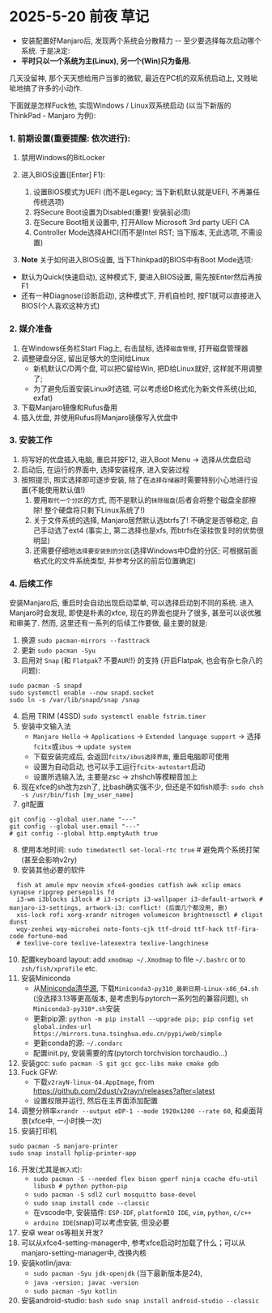 # 2025-5-20 前夜 草记

- 安装配置好Manjaro后, 发现两个系统会分散精力 -- 至少要选择每次启动哪个系统. 于是决定:
- **平时只以一个系统为主(Linux), 另一个(Win)只为备用.**

几天没留神, 那个天天想给用户当爹的微软, 最近在PC机的双系统启动上, 又贱呲呲地搞了许多的小动作.

下面就是怎样Fuck他, 实现Windows / Linux双系统启动 (以当下新版的 ThinkPad - Manjaro 为例):

### 1. 前期设置(重要提醒: 依次进行):
1. 禁用Windows的BitLocker

2. 进入BIOS设置(\[Enter\] F1):
   1) 设置BIOS模式为UEFI (而不是Legacy; 当下新机默认就是UEFI, 不再兼任传统选项)
   2) 将Secure Boot设置为Disabled(重要! 安装前必须)
   3) 在Secure Boot相关设置中, 打开Allow Microsoft 3rd party UEFI CA
   4) Controller Mode选择AHCI(而不是Intel RST; 当下版本, 无此选项, 不需设置)

3. **Note** 关于如何进入BIOS设置, 当下Thinkpad的BIOS中有Boot Mode选项:
- 默认为Quick(快速启动), 这种模式下, 要进入BIOS设置, 需先按Enter然后再按F1
- 还有一种Diagnose(诊断启动), 这种模式下, 开机自检时, 按F1就可以直接进入BIOS(个人喜欢这种方式)

### 2. 媒介准备
1. 在Windows任务栏Start Flag上, 右击鼠标, 选择`磁盘管理`, 打开磁盘管理器
2. 调整硬盘分区, 留出足够大的空间给Linux
   - 新机默认C/D两个盘, 可以把C留给Win, 把D给Linux就好, 这样就不用调整了;
   - 为了避免后面安装Linux时选错, 可以考虑给D格式化为新文件系统(比如, exfat)
3. 下载Manjaro镜像和Rufus备用
4. 插入优盘, 并使用Rufus将Manjaro镜像写入优盘中

### 3. 安装工作
1. 将写好的优盘插入电脑, 重启并按F12, 进入Boot Menu -> 选择从优盘启动
2. 启动后, 在运行的界面中, 选择安装程序, 进入安装过程
3. 按照提示, 照实选择即可逐步安装, 除了在`选择存储器`时需要特别小心地进行设置(不能使用默认值!)
   1) 要用`取代一个分区`的方式, 而不是默认的`抹除磁盘`(后者会将整个磁盘全部擦除! 整个硬盘将只剩下Linux系统了!)
   2) 关于文件系统的选择, Manjaro居然默认选btrfs了! 不确定是否够稳定, 自己手动选了ext4 (事实上, 第二选择也是xfs, 而btrfs在滚挂恢复时的优势很明显)
   3) 还需要仔细地`选择要安装到的分区`(选择Windows中D盘的分区; 可根据前面格式化的文件系统类型, 并参考分区的前后位置确定)

### 4. 后续工作
安装Manjaro后, 重启时会自动出现启动菜单, 可以选择启动到不同的系统.
进入Manjaro时会发现, 即使是朴素的xfce, 现在的界面也提升了很多, 甚至可以谈优雅和审美了.
然而, 这里还有一系列的后续工作要做, 最主要的就是:
1. 换源 `sudo pacman-mirrors --fasttrack`
2. 更新 `sudo pacman -Syu`
3. 启用对 `Snap` (和 `Flatpak`? 不要`AUR`!!) 的支持 (开启Flatpak, 也会有杂七杂八的问题):
```
sudo pacman -S snapd
sudo systemctl enable --now snapd.socket
sudo ln -s /var/lib/snapd/snap /snap
```
4. 启用 TRIM (4SSD) `sudo systemctl enable fstrim.timer`
5. 安装中文输入法
   - `Manjaro Hello` -> `Applications` -> `Extended language support` -> 选择`fcitx`或`ibus` -> `update system`
   - 下载安装完成后, 会返回`fcitx/ibus选择界面`, 重启电脑即可使用
   - 设置为自动启动, 也可以手工运行`fcitx-autostart`启动
   - 设置所选输入法, 主要是zsc -> zhshch等模糊音加上
6. 现在xfce的sh改为zsh了, 比bash确实强不少, 但还是不如fish顺手: `sudo chsh -s /usr/bin/fish [my_user_name]`
7. git配置
```
git config --global user.name "---"
git config --global user.email "---"
# git config --global http.emptyAuth true
```
8. 使用本地时间: `sudo timedatectl set-local-rtc true` # 避免两个系统打架(甚至会影响v2ry)
9. 安装其他必要的软件
```
  fish at amule mpv neovim xfce4-goodies catfish awk xclip emacs synapse ripgrep persepolis fd
  i3-wm i3blocks i3lock # i3-scripts i3-wallpaper i3-default-artwork # manjaro-i3-settings, artwork-i3: conflict! (后面几个都没用, 删)
  xss-lock rofi xorg-xrandr nitrogen volumeicon brightnessctl # clipit dunst
  wqy-zenhei wqy-microhei noto-fonts-cjk ttf-droid ttf-hack ttf-fira-code fortune-mod
  # texlive-core texlive-latexextra texlive-langchinese
 ```
10. 配置keyboard layout: add `xmodmap ~/.Xmodmap` to file `~/.bashrc` or to `zsh/fish/xprofile` etc.
11. 安装Miniconda
    - 从[Miniconda清华源](https://mirrors.tuna.tsinghua.edu.cn/anaconda/miniconda/), 下载`Miniconda3-py310_最新日期-Linux-x86_64.sh` (没选择3.13等更高版本, 是考虑到与pytorch一系列包的兼容问题), `sh Miniconda3-py310*.sh`安装
    - 更新pip源: `python -m pip install --upgrade pip; pip config set global.index-url https://mirrors.tuna.tsinghua.edu.cn/pypi/web/simple`
    - 更新conda的源: `~/.condarc`
    - 配置init.py, 安装需要的库(pytorch torchvision torchaudio...)
12. 安装gcc: `sudo pacman -S git gcc gcc-libs make cmake gdb`
13. Fuck GFW:
    - 下载`v2rayN-linux-64.AppImage`, from https://github.com/2dust/v2rayn/releases?after=latest
    - 设置权限并运行, 然后在主界面添加配置
14. 调整分辨率`xrandr --output eDP-1 --mode 1920x1200 --rate 60`, 和桌面背景(xfce中, 一小时换一次)
15. 安装打印机
```
sudo pacman -S manjaro-printer
sudo snap install hplip-printer-app
```
16. 开发(尤其是`嵌入式`):
    - `sudo pacman -S --needed flex bison gperf ninja ccache dfu-util libusb # python python-pip`
    - `sudo pacman -S sdl2 curl mosquitto base-devel`
    - `sudo snap install code --classic`
    - 在vscode中, 安装插件: `ESP-IDF`, `platformIO IDE`, `vim`, `python`, `c/c++`
    - `arduino IDE`(snap)可以考虑安装, 但没必要
17. 安卓 wear os等相关开发?
18. 可以从xfce4-setting-manager中, 参考xfce启动时加载了什么；可以从manjaro-setting-manager中, 改换内核
19. 安装kotlin/java:
    - `sudo pacman -Syu jdk-openjdk` (当下最新版本是24),
    - `java -version; javac -version`
    - `sudo pacman -Syu kotlin`
20. 安装android-studio:
        ```bash
        sudo snap install android-studio --classic
        ```
